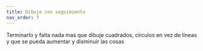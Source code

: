 ```yaml
---
title: Dibujo con seguimiento
nav_order: 7
---
```

Terminarlo y falta nada mas que dibuje cuadrados, círculos  en vez de líneas y que se pueda aumentar y disminuir las cosas